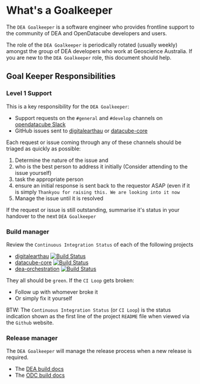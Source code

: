 # What's a Goalkeeper

The ``DEA Goalkeeper`` is a software engineer who provides frontline support to the community of DEA 
and OpenDatacube developers and users. 

The role of the ``DEA Goalkeeper`` is periodically rotated (usually weekly)
amongst the group of DEA developers who work at Geoscience Australia. If you are new to the ``DEA Goalkeeper`` role, this 
document should help.

## Goal Keeper Responsibilities

### Level 1 Support
This is a key responsibility for the ``DEA Goalkeeper``:

- Support requests on the `#general` and `#develop` channels on [opendatacube Slack](https://opendatacube.slack.com/messages)
- GitHub issues sent to [digitalearthau](https://github.com/GeoscienceAustralia/digitalearthau/issues)
or [datacube-core](https://github.com/opendatacube/datacube-core/issues)

Each request or issue coming through any of these channels should be triaged as quickly as possible:

1. Determine the nature of the issue and 
1. who is the best person to address it initially (Consider attending to the issue yourself)
1. task the appropriate person 
1. ensure an initial response is sent back to the requestor ASAP (even if it is simply ``Thankyou for raising this. We are looking into it now``
1. Manage the issue until it is resolved

If the request or issue is still outstanding, summarise it's status in your handover to the next ``DEA Goalkeeper``

### Build manager

Review the ``Continuous Integration Status`` of each of the following projects

* [digitalearthau](https://github.com/GeoscienceAustralia/digitalearthau/)  [![Build Status](https://travis-ci.org/GeoscienceAustralia/digitalearthau.svg?branch=Update_rst_docs)](https://travis-ci.org/GeoscienceAustralia/digitalearthau)
* [datacube-core](https://github.com/opendatacube/datacube-core)  [![Build Status](https://travis-ci.org/opendatacube/datacube-core.svg?branch=develop)](https://travis-ci.org/opendatacube/datacube-core)
* [dea-orchestration](https://github.com/GeoscienceAustralia/dea-orchestration)  [![Build Status](https://travis-ci.org/GeoscienceAustralia/dea-orchestration.svg?branch=master)](https://travis-ci.org/GeoscienceAustralia/dea-orchestration)

They all should be ``green``. If the ``CI Loop`` gets broken:

  - Follow up with whomever broke it
  - Or simply fix it yourself
  
BTW: The ``Continuous Integration Status`` (or ``CI Loop``) is the status indication shown as the first line of the
project ``README`` file when viewed via the ``Github`` website.


### Release manager

The ``DEA Goalkeeper`` will manage the release process when a new release is required.


* The [DEA build docs](http://datacube-core.readthedocs.io/en/stable/about/release_process.html)
* The [ODC build docs](http://geoscienceaustralia.github.io/digitalearthau/internal/release.html)
